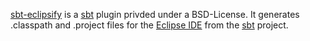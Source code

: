 [sbt-eclipsify][1] is a [sbt][2] plugin privded under a BSD-License. It generates .classpath and .project files for the [Eclipse IDE][3] from the [sbt][2] project.

[1]: http://github.com/musk/SbtEclipsify
[2]: http://code.google.com/p/simple-build-tool
[3]: http://www.eclipse.org
 
